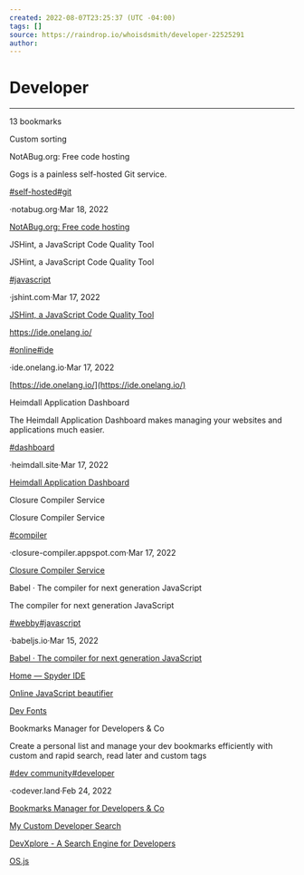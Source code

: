 ```yaml
---
created: 2022-08-07T23:25:37 (UTC -04:00)
tags: []
source: https://raindrop.io/whoisdsmith/developer-22525291
author: 
---
```


# Developer

---
13 bookmarks

Custom sorting

NotABug.org: Free code hosting

Gogs is a painless self-hosted Git service.

[#self-hosted](https://raindrop.io/whoisdsmith/developer-22525291/search/sort=-sort&perpage=30&page=0&search=%23self-hosted)[#git](https://raindrop.io/whoisdsmith/developer-22525291/search/sort=-sort&perpage=30&page=0&search=%23git)

·notabug.org·Mar 18, 2022

[NotABug.org: Free code hosting](https://notabug.org/)

JSHint, a JavaScript Code Quality Tool

JSHint, a JavaScript Code Quality Tool

[#javascript](https://raindrop.io/whoisdsmith/developer-22525291/search/sort=-sort&perpage=30&page=0&search=%23javascript)

·jshint.com·Mar 17, 2022

[JSHint, a JavaScript Code Quality Tool](https://jshint.com/)

https://ide.onelang.io/

[#online](https://raindrop.io/whoisdsmith/developer-22525291/search/sort=-sort&perpage=30&page=0&search=%23online)[#ide](https://raindrop.io/whoisdsmith/developer-22525291/search/sort=-sort&perpage=30&page=0&search=%23ide)

·ide.onelang.io·Mar 17, 2022

[https://ide.onelang.io/](https://ide.onelang.io/)

Heimdall Application Dashboard

The Heimdall Application Dashboard makes managing your websites and applications much easier.

[#dashboard](https://raindrop.io/whoisdsmith/developer-22525291/search/sort=-sort&perpage=30&page=0&search=%23dashboard)

·heimdall.site·Mar 17, 2022

[Heimdall Application Dashboard](https://heimdall.site/)

Closure Compiler Service

Closure Compiler Service

[#compiler](https://raindrop.io/whoisdsmith/developer-22525291/search/sort=-sort&perpage=30&page=0&search=%23compiler)

·closure-compiler.appspot.com·Mar 17, 2022

[Closure Compiler Service](https://closure-compiler.appspot.com/home)

Babel · The compiler for next generation JavaScript

The compiler for next generation JavaScript

[#webby](https://raindrop.io/whoisdsmith/developer-22525291/search/sort=-sort&perpage=30&page=0&search=%23webby)[#javascript](https://raindrop.io/whoisdsmith/developer-22525291/search/sort=-sort&perpage=30&page=0&search=%23javascript)

·babeljs.io·Mar 15, 2022

[Babel · The compiler for next generation JavaScript](https://babeljs.io/repl)

[Home — Spyder IDE](https://www.spyder-ide.org/)

[Online JavaScript beautifier](https://beautifier.io/)

[Dev Fonts](https://devfonts.gafi.dev/)

Bookmarks Manager for Developers & Co

Create a personal list and manage your dev bookmarks efficiently with custom and rapid search, read later and custom tags

[#dev community](https://raindrop.io/whoisdsmith/developer-22525291/search/sort=-sort&perpage=30&page=0&search=%22%23dev+community%22)[#developer](https://raindrop.io/whoisdsmith/developer-22525291/search/sort=-sort&perpage=30&page=0&search=%23developer)

·codever.land·Feb 24, 2022

[Bookmarks Manager for Developers & Co](https://www.codever.land/?tab=feed)

[My Custom Developer Search](https://cse.google.com/cse?cx=e3f7d4c4dfde9f16a)

[DevXplore - A Search Engine for Developers](https://devxplore.herokuapp.com/)

[OS.js](https://www.os-js.org/)
